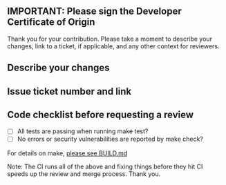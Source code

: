 ## IMPORTANT: Please sign the Developer Certificate of Origin

Thank you for your contribution.
Please take a moment to describe your changes, link to a ticket, if applicable,
and any other context for reviewers. 

## Describe your changes

## Issue ticket number and link

## Code checklist before requesting a review

- [ ] All tests are passing when running make test?
- [ ] No errors or security vulnerabilities are reported by make check?

For details on make, [please see BUILD.md](../BUILD.md)

Note: The CI runs all of the above and fixing things before they hit CI speeds
up the review and merge process. Thank you.